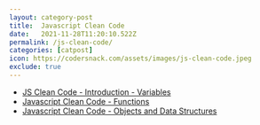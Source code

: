 ```yaml
---
layout: category-post
title:  Javascript Clean Code
date:   2021-11-28T11:20:10.522Z
permalink: /js-clean-code/
categories: [catpost]
icon: https://codersnack.com/assets/images/js-clean-code.jpeg
exclude: true
---
```

 * [JS Clean Code - Introduction - Variables](https://codersnack.com/js-clean-code-variables) 
 * [Javascript Clean Code - Functions](https://codersnack.com/js-clean-code-functions) 
 * [Javascript Clean Code - Objects and Data Structures](https://codersnack.com/js-clean-code-objects-data-structures) 
